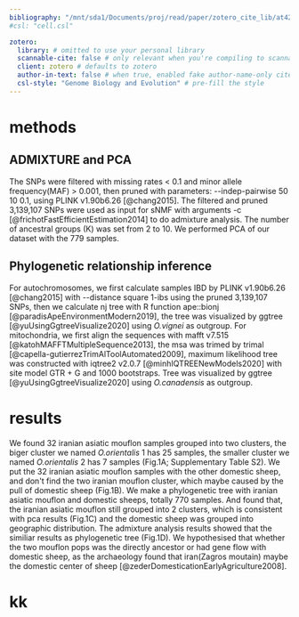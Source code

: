 ```yaml
---
bibliography: "/mnt/sda1/Documents/proj/read/paper/zotero_cite_lib/at42_lib.yaml"
#csl: "cell.csl"

zotero:
  library: # omitted to use your personal library
  scannable-cite: false # only relevant when you're compiling to scannable-cite .odt
  client: zotero # defaults to zotero
  author-in-text: false # when true, enabled fake author-name-only cites by replacing it with the text of the last names of the authors
  csl-style: "Genome Biology and Evolution" # pre-fill the style
---
```


# methods
## ADMIXTURE and PCA
The SNPs were filtered with missing rates < 0.1 and minor allele frequency(MAF) > 0.001, then pruned with parameters: --indep-pairwise 50 10 0.1, using PLINK v1.90b6.26 [@chang2015]. The filtered and pruned 3,139,107 SNPs were used as input for sNMF with arguments -c [@frichotFastEfficientEstimation2014] to do admixture analysis. The number of ancestral groups (K) was set from 2 to 10. We performed PCA of our dataset with the 779 samples.

## Phylogenetic relationship inference
For autochromosomes, we first calculate samples IBD by PLINK v1.90b6.26 [@chang2015] with --distance square 1-ibs using the pruned 3,139,107 SNPs, then we calculate nj tree with R function ape::bionj [@paradisApeEnvironmentModern2019], the tree was visualized by ggtree [@yuUsingGgtreeVisualize2020] using *O.vignei* as outgroup. For mitochondria, we first align the sequences with mafft v7.515 [@katohMAFFTMultipleSequence2013], the msa was trimed by trimal [@capella-gutierrezTrimAlToolAutomated2009], maximum likelihood tree was constructed with iqtree2 v2.0.7 [@minhIQTREENewModels2020] with site model GTR + G and 1000 bootstraps. Tree was visualized by ggtree [@yuUsingGgtreeVisualize2020] using *O.canadensis* as outgroup.

# results
We found 32 iranian asiatic mouflon samples grouped into two clusters, the biger cluster we named *O.orientalis* 1 has 25 samples, the smaller cluster we named *O.orientalis* 2 has 7 samples (Fig.1A; Supplementary Table S2). We put the 32 iranian asiatic mouflon samples with the other domestic sheep, and don't find the two iranian mouflon cluster, which maybe caused by the pull of domestic sheep (Fig.1B).
We make a phylogenetic tree with iranian asiatic mouflon and domestic sheeps, totally 770 samples. And found that, the iranian asiatic mouflon still grouped into 2 clusters, which is consistent with pca results (Fig.1C) and the domestic sheep was grouped into geographic distribution. The admixture analysis results showed that the similiar results as phylogenetic tree (Fig.1D).
We hypothesised that whether the two mouflon pops was the directly ancestor or had gene flow with domestic sheep, as the archaeology found that iran(Zagros moutain) maybe the domestic center of sheep [@zederDomesticationEarlyAgriculture2008].

# kk

